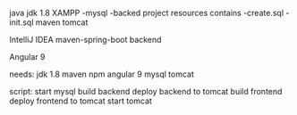 java jdk 1.8
XAMPP
	-mysql
	-backed project resources contains
		-create.sql
		-init.sql
maven
tomcat

IntelliJ IDEA
maven-spring-boot backend

Angular 9


needs:
	jdk 1.8
	maven
	npm
	angular 9
	mysql
	tomcat

script:
	start mysql
	build backend
	deploy backend to tomcat
	build frontend
	deploy frontend to tomcat
	start tomcat

